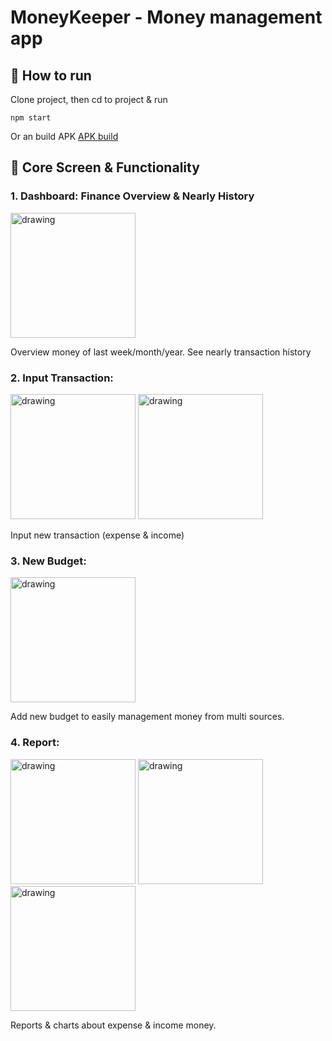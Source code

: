 # MoneyKeeper - Money management app

## :wrench: How to run 

Clone project, then cd to project & run

```
npm start
```

Or an build APK
[APK build](https://drive.google.com/file/d/1TvfemFuJLU1uMIYzvux4XgvcBIKJqTgt/view?usp=sharing)

## :iphone: Core Screen & Functionality

### 1. Dashboard: Finance Overview & Nearly History

<img src="https://res.cloudinary.com/nguyen315/image/upload/v1627020943/Screenshot_1626874567_ffhvp3.png" alt="drawing" width="200"/>

Overview money of last week/month/year.
See nearly transaction history

### 2. Input Transaction: 

<img src="https://res.cloudinary.com/nguyen315/image/upload/v1627020943/Screenshot_1626874575_t02nll.png" alt="drawing" width="200"/> <img src="https://res.cloudinary.com/nguyen315/image/upload/v1627020943/Screenshot_1626874639_lyyrdo.png" alt="drawing" width="200"/>

Input new transaction (expense & income)

### 3. New Budget:
<img src="https://res.cloudinary.com/nguyen315/image/upload/v1627020943/Screenshot_1626874571_f5lwag.png" alt="drawing" width="200"/>

Add new budget to easily management money from multi sources.

### 4. Report:

<img src="https://res.cloudinary.com/nguyen315/image/upload/v1627020944/Screenshot_1626874644_wixhkh.png" alt="drawing" width="200"/> <img src="https://res.cloudinary.com/nguyen315/image/upload/v1627020944/Screenshot_1626912681_idumst.png" alt="drawing" width="200"/> <img src="https://res.cloudinary.com/nguyen315/image/upload/v1627020944/Screenshot_1626912690_z3wixk.png" alt="drawing" width="200"/>

Reports & charts about expense & income money.
